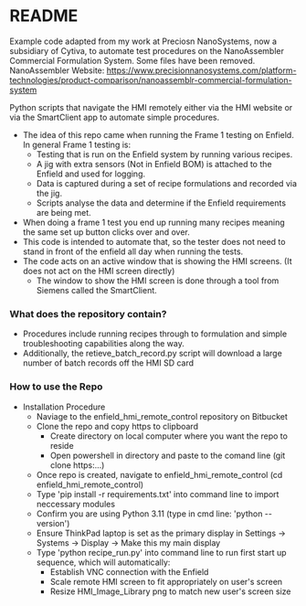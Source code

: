 # README #

Example code adapted from my work at Preciosn NanoSystems, now a subsidiary of Cytiva, to automate test procedures on the NanoAssembler Commercial Formulation System. Some files have been removed.
NanoAssembler Website: https://www.precisionnanosystems.com/platform-technologies/product-comparison/nanoassemblr-commercial-formulation-system

Python scripts that navigate the HMI remotely either via the HMI website or via the SmartClient app to automate simple procedures.

* The idea of this repo came when running the Frame 1 testing on Enfield.  In general Frame 1 testing is:
	* Testing that is run on the Enfield system by running various recipes.
	* A jig with extra sensors (Not in Enfield BOM) is attached to the Enfield and used for logging.
	* Data is captured during a set of recipe formulations and recorded via the jig.
	* Scripts analyse the data and determine if the Enfield requirements are being met.
* When doing a frame 1 test you end up running many recipes meaning the same set up button clicks over and over.
* This code is intended to automate that, so the tester does not need to stand in front of the enfield all day when running the tests.
* The code acts on an active window that is showing the HMI screens.  (It does not act on the HMI screen directly)
	* The window to show the HMI screen is done through a tool from Siemens called the SmartClient.

### What does the repository contain? ###

* Procedures include running recipes through to formulation and simple troubleshooting capabilities along the way. 
* Additionally, the retieve_batch_record.py script will download a large number of batch records off the HMI SD card 

### How to use the Repo ###

* Installation Procedure 
	* Naviage to the enfield_hmi_remote_control repository on Bitbucket
	* Clone the repo and copy https to clipboard
		* Create directory on local computer where you want the repo to reside
		* Open powershell in directory and paste to the comand line (git clone https:...)
	* Once repo is created, navigate to enfield_hmi_remote_control (cd enfield_hmi_remote_control)
	* Type 'pip install -r requirements.txt' into command line to import neccessary modules
	* Confirm you are using Python 3.11 (type in cmd line: 'python --version')
	* Ensure ThinkPad laptop is set as the primary display in Settings -> Systems -> Display -> Make this my main display
	* Type 'python recipe_run.py' into command line to run first start up sequence, which will automatically:
		* Establish VNC connection with the Enfield 
		* Scale remote HMI screen to fit appropriately on user's screen
		* Resize HMI_Image_Library png to match new user's screen size
